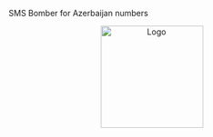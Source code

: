 SMS Bomber for Azerbaijan numbers
<div align="center">
<img src="https://raw.githubusercontent.com/sanan-projects/trashs/44aa7ac86d410bdfffcf767899eaec82623a7560/temp.gif?token=GHSAT0AAAAAACR3BQNY337JXG4K5AFWZOOYZSTUWQA" 
        alt="Logo" width="180" height="180">
</div>
